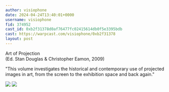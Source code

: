 ```yaml
---
author: visiophone
date: 2024-04-24T13:40:01+0000
username: visiophone
fid: 374952
cast_id: 0xb2f31378d0af76477fc02415614db0f5e3395bdb
cast: https://warpcast.com/visiophone/0xb2f31378
layout: post
---
```

Art of Projection  
(Ed. Stan Douglas & Christopher Eamon, 2009)  
  
"This volume investigates the historical and contemporary use of projected images in art, from the screen to the exhibition space and back again."  

![](https://imagedelivery.net/BXluQx4ige9GuW0Ia56BHw/b244cc06-3570-4d6d-a56e-9cba6c02ac00/original)
![](https://imagedelivery.net/BXluQx4ige9GuW0Ia56BHw/31584d90-93c9-45e7-c6dd-aa2065c04100/original)